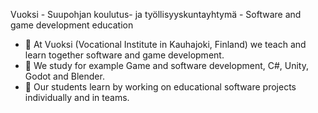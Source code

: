 Vuoksi - Suupohjan koulutus- ja työllisyyskuntayhtymä - Software and game development education
* 🔭 At Vuoksi (Vocational Institute in Kauhajoki, Finland) we teach and learn together software and game development.
* 🌱 We study for example Game and software development, C#, Unity, Godot and Blender.
* 🌱 Our students learn by working on educational software projects individually and in teams.
